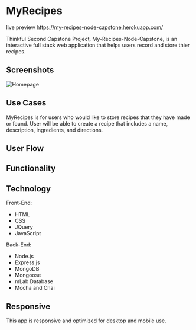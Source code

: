 # MyRecipes

live preview
https://my-recipes-node-capstone.herokuapp.com/

Thinkful Second Capstone Project, My-Recipes-Node-Capstone, is an interactive full stack web application that helps users record and store thier recipes.

## Screenshots
![Homepage](https://github.com/kpthanh01/my-recipes-node-capstone/master/public/images/homepage.jpg)

## Use Cases

MyRecipes is for users who would like to store recipes that they have made or found. User will be able to create a recipe that includes a name, description, ingredients, and directions. 

## User Flow


## Functionality


## Technology

Front-End:
* HTML
* CSS
* JQuery
* JavaScript

Back-End:
* Node.js
* Express.js
* MongoDB
* Mongoose
* mLab Database
* Mocha and Chai

## Responsive

This app is responsive and optimized for desktop and mobile use.
